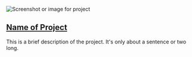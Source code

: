 ![Screenshot or image for project](http://sailsjs.com/images/img_squiddy@2x.png)

## [Name of Project](http://omfgdogs.com)

This is a brief description of the project. It's only about a sentence or two long.
